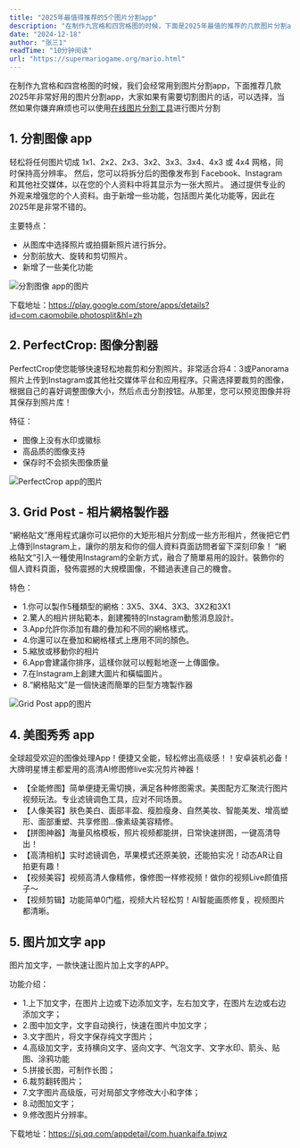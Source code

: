 ```yaml
---
title: "2025年最值得推荐的5个图片分割app"
description: "在制作九宫格和四宫格图的时候，下面是2025年最值的推荐的几款图片分割app，大家如果有需要切割图片的话，可以选择，当然如果你嫌弃麻烦也可以使用在线图片分割工具进行图片分割"
date: "2024-12-18"
author: "张三1"
readTime: "10分钟阅读"
url: "https://supermariogame.org/mario.html"
---
```


在制作九宫格和四宫格图的时候，我们会经常用到图片分割app，下面推荐几款2025年非常好用的图片分割app，大家如果有需要切割图片的话，可以选择，当然如果你嫌弃麻烦也可以使用[在线图片分割工具](https://image-splitter.online)进行图片分割

## 1. 分割图像 app
轻松将任何图片切成 1x1、2x2、2x3、3x2、3x3、3x4、4x3 或 4x4 网格，同时保持高分辨率。 然后，您可以将拆分后的图像发布到 Facebook、Instagram 和其他社交媒体，以在您的个人资料中将其显示为一张大照片。 通过提供专业的外观来增强您的个人资料。由于新增一些功能，包括图片美化功能等，因此在2025年是非常不错的。

主要特点：
- 从图库中选择照片或拍摄新照片进行拆分。
- 分割前放大、旋转和剪切照片。
- 新增了一些美化功能

![分割图像 app的图片](https://play-lh.googleusercontent.com/SXj6oJ5k6UCZSAzso7m2uuzWLPgdWmYAf035Knqv4L-du3otUdN9Pkp_kGUXZzoGOqc=w1052-h592-rw)

下载地址：https://play.google.com/store/apps/details?id=com.caomobile.photosplit&hl=zh

## 2. PerfectCrop: 图像分割器
PerfectCrop使您能够快速轻松地裁剪和分割照片。非常适合将4：3或Panorama照片上传到Instagram或其他社交媒体平台和应用程序。只需选择要裁剪的图像，根据自己的喜好调整图像大小，然后点击分割按钮。从那里，您可以预览图像并将其保存到照片库！

特征：
- 图像上没有水印或徽标
- 高品质的图像支持
- 保存时不会损失图像质量

![PerfectCrop app的图片](https://is1-ssl.mzstatic.com/image/thumb/PurpleSource211/v4/79/56/e1/7956e120-042e-0952-812f-d982f822c503/ce87b4ac-2f8d-43a8-bb79-e9edfc7b9270_iPad_Pro_6th_gen1__U2013_2.png/626x0w.webp)

## 3. Grid Post - 相片網格製作器
“網格貼文”應用程式讓你可以把你的大矩形相片分割成一些方形相片，然後把它們上傳到Instagram上，讓你的朋友和你的個人資料頁面訪問者留下深刻印象！
“網格貼文”引入一種使用Instagram的全新方式，融合了簡單易用的設計。裝飾你的個人資料頁面，發佈震撼的大規模圖像，不錯過表達自己的機會。

特色：
- 1.你可以製作5種類型的網格：3X5、3X4、3X3、3X2和3X1
- 2.驚人的相片拼貼範本，創建獨特的Instagram動態消息設計。
- 3.App允許你添加有趣的疊加和不同的網格樣式。
- 4.你還可以在疊加和網格樣式上應用不同的顏色。
- 5.縮放或移動你的相片
- 6.App會建議你排序，這樣你就可以輕鬆地逐一上傳圖像。
- 7.在Instagram上創建大圖片和橫幅圖片。
- 8.“網格貼文”是一個快速而簡單的巨型方塊製作器

![Grid Post app的图片](https://is1-ssl.mzstatic.com/image/thumb/PurpleSource115/v4/bd/9c/91/bd9c9196-123a-8068-2ea3-3981b8ab54c2/18e31a6e-58a2-4565-9895-baac084f014f_screen_00.jpg/626x0w.webp)

## 4. 美图秀秀 app
全球超受欢迎的图像处理App！便捷又全能，轻松修出高级感！！安卓装机必备！大牌明星博主都爱用的高清AI修图修live实况剪片神器！

- 【全能修图】简单便捷无需切换，满足各种修图需求。美图配方汇聚流行图片视频玩法。专业滤镜调色工具，应对不同场景。
- 【人像美容】肤色美白、面部丰盈、瘦脸瘦身、自然美妆、智能美发、增高塑形、面部重塑、共享修图…像素级美容精修。
- 【拼图神器】海量风格模板，照片视频都能拼，日常快速拼图，一键高清导出！
- 【高清相机】实时滤镜调色，苹果模式还原美貌，还能拍实况！动态AR让自拍更有趣！
- 【视频美容】视频高清人像精修，像修图一样修视频！做你的视频Live颜值搭子～
- 【视频剪辑】功能简单0门槛，视频大片轻松剪！AI智能画质修复，视频图片都清晰。

## 5. 图片加文字 app
图片加文字，一款快速让图片加上文字的APP。

功能介绍：
- 1.上下加文字，在图片上边或下边添加文字，左右加文字，在图片左边或右边添加文字；
- 2.图中加文字，文字自动换行，快速在图片中加文字；
- 3.文字图片，将文字保存纯文字图片；
- 4.高级加文字，支持横向文字、竖向文字、气泡文字、文字水印、箭头、贴图、涂鸦功能
- 5.拼接长图，可制作长图；
- 6.裁剪翻转图片；
- 7.文字图片高级版，可对局部文字修改大小和字体；
- 8.动图加文字；
- 9.修改图片分辨率。

下载地址：https://sj.qq.com/appdetail/com.huankaifa.tpjwz
